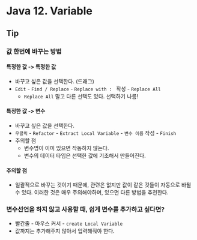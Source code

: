 # Java 12. Variable



## Tip



### 값 한번에 바꾸는 방법 

#### 특정한 값 -> 특정한 값

- 바꾸고 싶은 값을 선택한다. (드래그)
- `Edit` - `Find / Replace` - `Replace with : ` 작성 - `Replace All`
  - `Replace All` 말고 다른 선택도 있다. 선택하기 나름!



#### 특정한 값 -> 변수

- 바꾸고 싶은 값을 선택한다.
- `우클릭` - `Refactor` - `Extract Local Variable` - `변수 이름` 작성 - `Finish`
- 주의할 점
  - 변수명이 이미 있으면 작동하지 않는다.
  - 변수의 데이터 타입은 선택한 값에 기초해서 만들어진다.



#### 주의할 점

- 일괄적으로 바꾸는 것이기 때문에, 관련은 없지만 값이 같은 것들이 자동으로 바뀔 수 있다.
  이러한 것은 매우 주의해야하며, 있으면 다른 방법을 추천한다.



### 변수선언을 하지 않고 사용할 때, 쉽게 변수를 추가하고 싶다면?

- 빨간줄 - 마우스 커서 - `create Local Variable` 
- 값까지는 추가해주지 않아서 입력해줘야 한다.